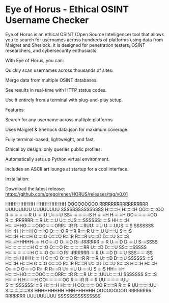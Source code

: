 # Eye of Horus - Ethical OSINT Username Checker

Eye of Horus is an ethical OSINT (Open Source Intelligence) tool that allows you to search for usernames across hundreds of platforms using data from Maigret and Sherlock. It is designed for penetration testers, OSINT researchers, and cybersecurity enthusiasts.

With Eye of Horus, you can:

Quickly scan usernames across thousands of sites.

Merge data from multiple OSINT databases.

See results in real-time with HTTP status codes.

Use it entirely from a terminal with plug-and-play setup.

Features:

Search for any username across multiple platforms.

Uses Maigret & Sherlock data.json for maximum coverage.

Fully terminal-based, lightweight, and fast.

Ethical by design: only queries public profiles.

Automatically sets up Python virtual environment.

Includes an ASCII art lounge at startup for a cool interface.

Installation:

Download the latest release: https://github.com/gregoirener/HORUS/releases/tag/v0.01






                                                                                                      
                                                                                                      
HHHHHHHHH     HHHHHHHHH     OOOOOOOOO     RRRRRRRRRRRRRRRRR   UUUUUUUU     UUUUUUUU   SSSSSSSSSSSSSSS 
H:::::::H     H:::::::H   OO:::::::::OO   R::::::::::::::::R  U::::::U     U::::::U SS:::::::::::::::S
H:::::::H     H:::::::H OO:::::::::::::OO R::::::RRRRRR:::::R U::::::U     U::::::US:::::SSSSSS::::::S
HH::::::H     H::::::HHO:::::::OOO:::::::ORR:::::R     R:::::RUU:::::U     U:::::UUS:::::S     SSSSSSS
  H:::::H     H:::::H  O::::::O   O::::::O  R::::R     R:::::R U:::::U     U:::::U S:::::S            
  H:::::H     H:::::H  O:::::O     O:::::O  R::::R     R:::::R U:::::D     D:::::U S:::::S            
  H::::::HHHHH::::::H  O:::::O     O:::::O  R::::RRRRRR:::::R  U:::::D     D:::::U  S::::SSSS         
  H:::::::::::::::::H  O:::::O     O:::::O  R:::::::::::::RR   U:::::D     D:::::U   SS::::::SSSSS    
  H:::::::::::::::::H  O:::::O     O:::::O  R::::RRRRRR:::::R  U:::::D     D:::::U     SSS::::::::SS  
  H::::::HHHHH::::::H  O:::::O     O:::::O  R::::R     R:::::R U:::::D     D:::::U        SSSSSS::::S 
  H:::::H     H:::::H  O:::::O     O:::::O  R::::R     R:::::R U:::::D     D:::::U             S:::::S
  H:::::H     H:::::H  O::::::O   O::::::O  R::::R     R:::::R U::::::U   U::::::U             S:::::S
HH::::::H     H::::::HHO:::::::OOO:::::::ORR:::::R     R:::::R U:::::::UUU:::::::U SSSSSSS     S:::::S
H:::::::H     H:::::::H OO:::::::::::::OO R::::::R     R:::::R  UU:::::::::::::UU  S::::::SSSSSS:::::S
H:::::::H     H:::::::H   OO:::::::::OO   R::::::R     R:::::R    UU:::::::::UU    S:::::::::::::::SS 
HHHHHHHHH     HHHHHHHHH     OOOOOOOOO     RRRRRRRR     RRRRRRR      UUUUUUUUU       SSSSSSSSSSSSSSS   
                                                                                                      
                                                                                                      
                                                                                                      
                                                                                                      
                                                                                                      
                                                                                                      
                                                                                                      
